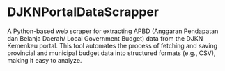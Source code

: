 # DJKNPortalDataScrapper
A Python-based web scraper for extracting APBD (Anggaran Pendapatan dan Belanja Daerah/ Local Government Budget) data from the DJKN Kemenkeu portal. This tool automates the process of fetching and saving provincial and municipal budget data into structured formats (e.g., CSV), making it easy to analyze.
